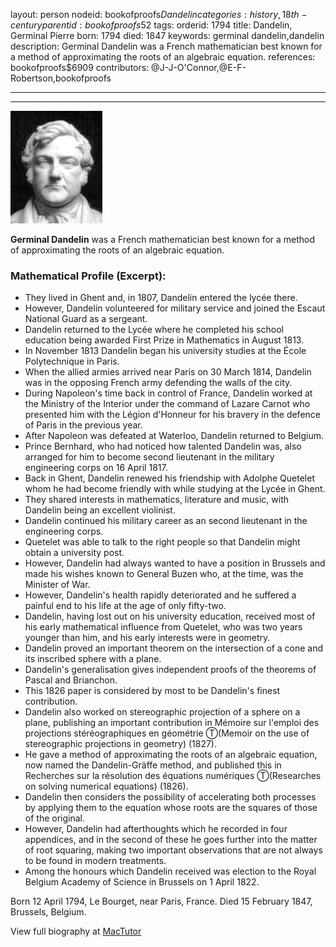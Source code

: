 layout: person
nodeid: bookofproofs$Dandelin
categories: history,18th-century
parentid: bookofproofs$52
tags: 
orderid: 1794
title: Dandelin, Germinal Pierre
born: 1794
died: 1847
keywords: germinal dandelin,dandelin
description: Germinal Dandelin was a French mathematician best known for a method of approximating the roots of an algebraic equation.
references: bookofproofs$6909
contributors: @J-J-O'Connor,@E-F-Robertson,bookofproofs

---



---

![Dandelin.jpg](https://github.com/bookofproofs/bookofproofs.github.io/blob/main/_sources/_assets/images/portraits/Dandelin.jpg?raw=true)

**Germinal Dandelin** was a French mathematician best known for a method of approximating the roots of an algebraic equation.

### Mathematical Profile (Excerpt):
* They lived in Ghent and, in 1807, Dandelin entered the lycée there.
* However, Dandelin volunteered for military service and joined the Escaut National Guard as a sergeant.
* Dandelin returned to the Lycée where he completed his school education being awarded First Prize in Mathematics in August 1813.
* In November 1813 Dandelin began his university studies at the École Polytechnique in Paris.
* When the allied armies arrived near Paris on 30 March 1814, Dandelin was in the opposing French army defending the walls of the city.
* During Napoleon's time back in control of France, Dandelin worked at the Ministry of the Interior under the command of Lazare Carnot who presented him with the Légion d'Honneur for his bravery in the defence of Paris in the previous year.
* After Napoleon was defeated at Waterloo, Dandelin returned to Belgium.
* Prince Bernhard, who had noticed how talented Dandelin was, also arranged for him to become second lieutenant in the military engineering corps on 16 April 1817.
* Back in Ghent, Dandelin renewed his friendship with Adolphe Quetelet whom he had become friendly with while studying at the Lycée in Ghent.
* They shared interests in mathematics, literature and music, with Dandelin being an excellent violinist.
* Dandelin continued his military career as an second lieutenant in the engineering corps.
* Quetelet was able to talk to the right people so that Dandelin might obtain a university post.
* However, Dandelin had always wanted to have a position in Brussels and made his wishes known to General Buzen who, at the time, was the Minister of War.
* However, Dandelin's health rapidly deteriorated and he suffered a painful end to his life at the age of only fifty-two.
* Dandelin, having lost out on his university education, received most of his early mathematical influence from Quetelet, who was two years younger than him, and his early interests were in geometry.
* Dandelin proved an important theorem on the intersection of a cone and its inscribed sphere with a plane.
* Dandelin's generalisation gives independent proofs of the theorems of Pascal and Brianchon.
* This 1826 paper is considered by most to be Dandelin's finest contribution.
* Dandelin also worked on stereographic projection of a sphere on a plane, publishing an important contribution in Mémoire sur l'emploi des projections stéréographiques en géométrie Ⓣ(Memoir on the use of stereographic projections in geometry) (1827).
* He gave a method of approximating the roots of an algebraic equation, now named the Dandelin-Gräffe method, and published this in Recherches sur la résolution des équations numériques Ⓣ(Researches on solving numerical equations) (1826).
* Dandelin then considers the possibility of accelerating both processes by applying them to the equation whose roots are the squares of those of the original.
* However, Dandelin had afterthoughts which he recorded in four appendices, and in the second of these he goes further into the matter of root squaring, making two important observations that are not always to be found in modern treatments.
* Among the honours which Dandelin received was election to the Royal Belgium Academy of Science in Brussels on 1 April 1822.

Born 12 April 1794, Le Bourget, near Paris, France. Died 15 February 1847, Brussels, Belgium.

View full biography at [MacTutor](https://mathshistory.st-andrews.ac.uk/Biographies/Dandelin/)

